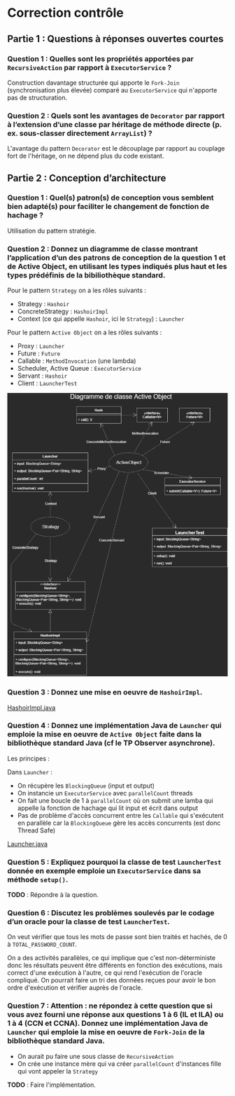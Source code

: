 # Correction contrôle

## Partie 1 : Questions à réponses ouvertes courtes

### Question 1 : Quelles sont les propriétés apportées par ``RecursiveAction`` par rapport à ``ExecutorService`` ?

Construction davantage structurée qui apporte le ``Fork-Join`` (synchronisation plus élevée) comparé au ``ExecutorService`` qui n'apporte pas de structuration.

### Question 2 : Quels sont les avantages de ``Decorator`` par rapport à l’extension d’une classe par héritage de méthode directe (p. ex. sous-classer directement ``ArrayList``) ?

L'avantage du pattern ``Decorator`` est le découplage par rapport au couplage fort de l'héritage, on ne dépend plus du code existant.

## Partie 2 : Conception d’architecture

### Question 1 : Quel(s) patron(s) de conception vous semblent bien adapté(s) pour faciliter le changement de fonction de hachage ?

Utilisation du pattern stratégie.

### Question 2 : Donnez un diagramme de classe montrant l’application d’un des patrons de conception de la question 1 et de Active Object, en utilisant les types indiqués plus haut et les types prédéfinis de la bibiliothèque standard.

Pour le pattern ``Strategy`` on a les rôles suivants :

- Strategy : ``Hashoir``
- ConcreteStrategy : ``HashoirImpl``
- Context (ce qui appelle ``Hashoir``, ici le ``Strategy``) : ``Launcher``

Pour le pattern ``Active Object`` on a les rôles suivants :

- Proxy : ``Launcher``
- Future : ``Future``
- Callable : ``MethodInvocation`` (une lambda)
- Scheduler, Active Queue : ``ExecutorService``
- Servant : ``Hashoir``
- Client : ``LauncherTest``

![Diagramme de classe Active Object](./draw/Diagram_Class_Active_Object.png)

### Question 3 : Donnez une mise en oeuvre de ``HashoirImpl``.

[HashoirImpl.java](./code/src/main/java/fr/brandon/aoc/exam2019_2020/HashoirImpl.java)

### Question 4 : Donnez une implémentation Java de ``Launcher`` qui emploie la mise en oeuvre de ``Active Object`` faite dans la bibliothèque standard Java (cf le TP Observer asynchrone).

Les principes :

Dans ``Launcher`` :

- On récupère les ``BlockingQueue`` (input et output)
- On instancie un ``ExecutorService`` avec ``parallelCount`` threads
- On fait une boucle de 1 à ``parallelCount`` où on submit une lamba qui appelle la fonction de hachage qui lit input et écrit dans output
- Pas de problème d'accès concurrent entre les ``Callable`` qui s'exécutent en parallèle car la ``BlockingQueue`` gère les accès concurrents (est donc Thread Safe)

[Launcher.java](./code/src/main/java/fr/brandon/aoc/exam2019_2020/Launcher.java)

### Question 5 : Expliquez pourquoi la classe de test ``LauncherTest`` donnée en exemple emploie un ``ExecutorService`` dans sa méthode ``setup()``.

__TODO__ : Répondre à la question.

### Question 6 : Discutez les problèmes soulevés par le codage d’un oracle pour la classe de test ``LauncherTest``.

On veut vérifier que tous les mots de passe sont bien traités et hachés, de 0 à ``TOTAL_PASSWORD_COUNT``.

On a des activités parallèles, ce qui implique que c'est non-déterministe donc les résultats peuvent être différents en fonction des exécutions, mais correct d'une exécution à l'autre, ce qui rend l'exécution de l'oracle compliqué. On pourrait faire un tri des données reçues pour avoir le bon ordre d'exécution et vérifier auprès de l'oracle.

### Question 7 :  Attention : ne répondez à cette question que si vous avez fourni une réponse aux questions 1 à 6 (IL et ILA) ou 1 à 4 (CCN et CCNA). Donnez une implémentation Java de ``Launcher`` qui emploie la mise en oeuvre de ``Fork-Join`` de la bibliothèque standard Java.

- On aurait pu faire une sous classe de ``RecursiveAction``
- On crée une instance mère qui va créer ``parallelCount`` d'instances fille qui vont appeler la ``Strategy``

__TODO__ : Faire l'implémentation.
